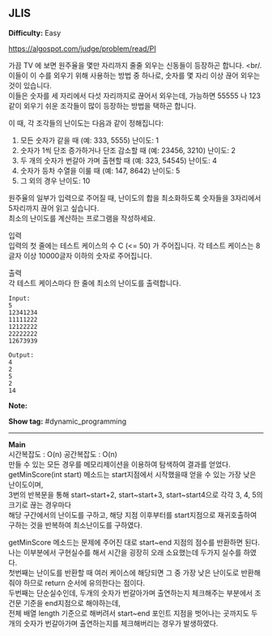 ## JLIS

**Difficulty:** Easy

https://algospot.com/judge/problem/read/PI

가끔 TV 에 보면 원주율을 몇만 자리까지 줄줄 외우는 신동들이 등장하곤 합니다. <br/.
이들이 이 수를 외우기 위해 사용하는 방법 중 하나로, 숫자를 몇 자리 이상 끊어 외우는 것이 있습니다. <br/>
이들은 숫자를 세 자리에서 다섯 자리까지로 끊어서 외우는데, 가능하면 55555 나 123 같이 외우기 쉬운 조각들이 많이 등장하는 방법을 택하곤 합니다. <br/>

이 때, 각 조각들의 난이도는 다음과 같이 정해집니다: <br/>
1. 모든 숫자가 같을 때 (예: 333, 5555) 난이도: 1
2. 숫자가 1씩 단조 증가하거나 단조 감소할 때 (예: 23456, 3210) 난이도: 2
3. 두 개의 숫자가 번갈아 가며 출현할 때 (예: 323, 54545) 난이도: 4
4. 숫자가 등차 수열을 이룰 때 (예: 147, 8642) 난이도: 5
5. 그 외의 경우 난이도: 10

원주율의 일부가 입력으로 주어질 때, 난이도의 합을 최소화하도록 숫자들을 3자리에서 5자리까지 끊어 읽고 싶습니다. <br/>
최소의 난이도를 계산하는 프로그램을 작성하세요.

입력 <br/>
입력의 첫 줄에는 테스트 케이스의 수 C (<= 50) 가 주어집니다. 각 테스트 케이스는 8글자 이상 10000글자 이하의 숫자로 주어집니다.

출력 <br/>
각 테스트 케이스마다 한 줄에 최소의 난이도를 출력합니다.

```
Input:
5 
12341234 
11111222 
12122222 
22222222 
12673939

Output: 
4
2
5
2
14
```

**Note:**

**Show tag:** \#dynamic\_programming

------------------------------------

**Main** <br/>
시간복잡도 : O(n) 공간복잡도 : O(n) <br/>
만들 수 있는 모든 경우를 메모리제이션을 이용하여 탐색하여 결과를 얻었다. <br/>
getMinScore(int start) 메소드는 start지점에서 시작했을때 얻을 수 있는 가장 낮은 난이도이며, <br/>
3번의 반복문을 통해 start~start+2, start~start+3, start~start4으로 각각 3, 4, 5의 크기로 끊는 경우마다 <br/>
해당 구간에서의 난이도를 구하고, 해당 지점 이후부터를 start지점으로 재귀호출하여 구하는 것을 반복하여 최소난이도를 구하였다. <br/>

getMinScore 메소드는 문제에 주어진 대로 start~end 지점의 점수를 반환하면 된다. <br/>
나는 이부분에서 구현실수를 해서 시간을 굉장히 오래 소요했는데 두가지 실수를 하였다. <br/>
첫번째는 난이도를 반환할 때 여러 케이스에 해당되면 그 중 가장 낮은 난이도로 반환해줘야 하므로 return 순서에 유의한다는 점이다. <br/>
두번째는 단순실수인데, 두개의 숫자가 번갈아가며 출연하는지 체크해주는 부분에서 조건문 기준을 end지점으로 해야하는데, <br/>
전체 배열 length 기준으로 해버려서 start~end 포인트 지점을 벗어나는 곳까지도 두개의 숫자가 번갈아가며 출연하는지를 체크해버리는 경우가 발생하였다.
